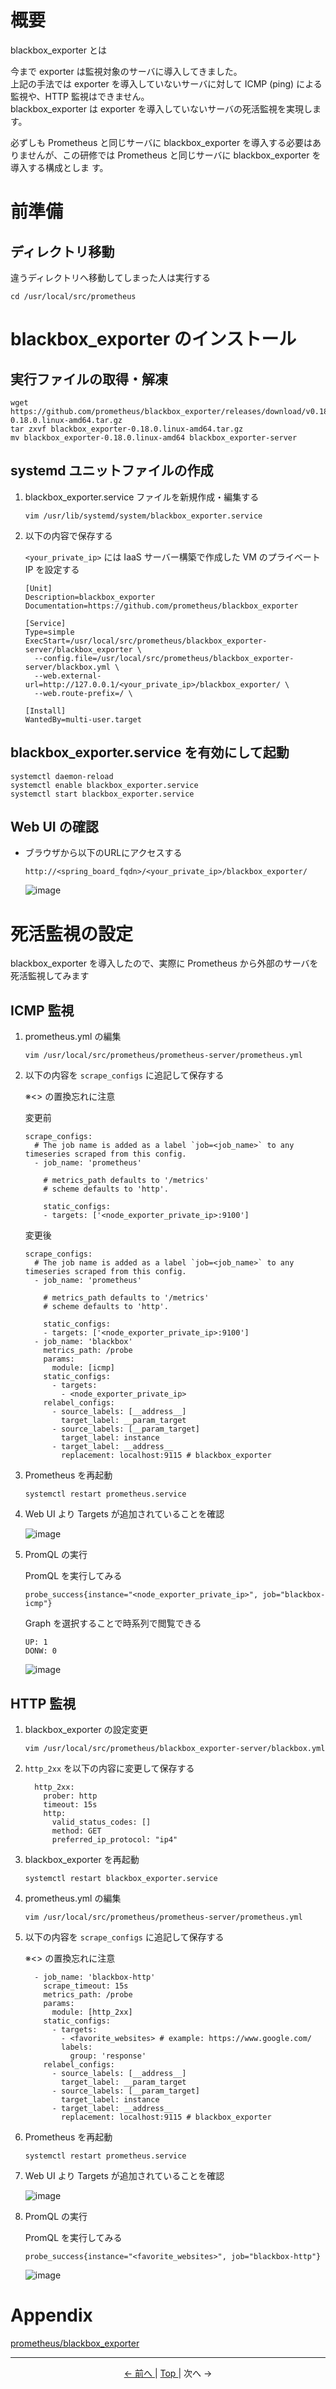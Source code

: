 # 概要

blackbox_exporter とは

今まで exporter は監視対象のサーバに導入してきました。  
上記の手法では exporter を導入していないサーバに対して ICMP (ping) による監視や、HTTP 監視はできません。  
blackbox_exporter は exporter を導入していないサーバの死活監視を実現します。

必ずしも Prometheus と同じサーバに blackbox_exporter を導入する必要はありませんが、この研修では Prometheus と同じサーバに blackbox_exporter を導入する構成としま す。

# 前準備

## ディレクトリ移動

違うディレクトリへ移動してしまった人は実行する
```
cd /usr/local/src/prometheus
```

# blackbox_exporter のインストール

## 実行ファイルの取得・解凍

```
wget https://github.com/prometheus/blackbox_exporter/releases/download/v0.18.0/blackbox_exporter-0.18.0.linux-amd64.tar.gz
tar zxvf blackbox_exporter-0.18.0.linux-amd64.tar.gz
mv blackbox_exporter-0.18.0.linux-amd64 blackbox_exporter-server
```

## systemd ユニットファイルの作成

1. blackbox_exporter.service ファイルを新規作成・編集する

    ```
    vim /usr/lib/systemd/system/blackbox_exporter.service
    ```

1. 以下の内容で保存する

    `<your_private_ip>` には IaaS サーバー構築で作成した VM のプライベート IP を設定する
    ```
    [Unit]
    Description=blackbox_exporter
    Documentation=https://github.com/prometheus/blackbox_exporter

    [Service]
    Type=simple
    ExecStart=/usr/local/src/prometheus/blackbox_exporter-server/blackbox_exporter \
      --config.file=/usr/local/src/prometheus/blackbox_exporter-server/blackbox.yml \
      --web.external-url=http://127.0.0.1/<your_private_ip>/blackbox_exporter/ \
      --web.route-prefix=/ \

    [Install]
    WantedBy=multi-user.target
    ```

## blackbox_exporter.service を有効にして起動

```
systemctl daemon-reload
systemctl enable blackbox_exporter.service
systemctl start blackbox_exporter.service
```

## Web UI の確認

- ブラウザから以下のURLにアクセスする

    ```
    http://<spring_board_fqdn>/<your_private_ip>/blackbox_exporter/
    ```

    ![image](https://user-images.githubusercontent.com/63433549/116691570-ee002280-a9f5-11eb-954a-24632fb75ff4.png)

# 死活監視の設定

blackbox_exporter を導入したので、実際に Prometheus から外部のサーバを死活監視してみます

## ICMP 監視

1. prometheus.yml の編集

    ```
    vim /usr/local/src/prometheus/prometheus-server/prometheus.yml
    ```

1. 以下の内容を `scrape_configs` に追記して保存する

    ※\<\> の置換忘れに注意

    変更前
    ```
    scrape_configs:
      # The job name is added as a label `job=<job_name>` to any timeseries scraped from this config.
      - job_name: 'prometheus'

        # metrics_path defaults to '/metrics'
        # scheme defaults to 'http'.

        static_configs:
        - targets: ['<node_exporter_private_ip>:9100']
    ```

    変更後
    ```
    scrape_configs:
      # The job name is added as a label `job=<job_name>` to any timeseries scraped from this config.
      - job_name: 'prometheus'

        # metrics_path defaults to '/metrics'
        # scheme defaults to 'http'.

        static_configs:
        - targets: ['<node_exporter_private_ip>:9100']
      - job_name: 'blackbox'
        metrics_path: /probe
        params:
          module: [icmp]
        static_configs:
          - targets:
            - <node_exporter_private_ip>
        relabel_configs:
          - source_labels: [__address__]
            target_label: __param_target
          - source_labels: [__param_target]
            target_label: instance
          - target_label: __address__
            replacement: localhost:9115 # blackbox_exporter
    ```

1. Prometheus を再起動

    ```
    systemctl restart prometheus.service
    ```

1. Web UI より Targets が追加されていることを確認

    ![image](https://user-images.githubusercontent.com/63433549/116698643-8cdd4c80-a9ff-11eb-80e5-f7d3f27099c8.png)

1. PromQL の実行

    PromQL を実行してみる
    ```
    probe_success{instance="<node_exporter_private_ip>", job="blackbox-icmp"}
    ```

    Graph を選択することで時系列で閲覧できる
    ```
    UP: 1
    DONW: 0
    ```

    ![image](https://user-images.githubusercontent.com/63433549/116699360-7683c080-aa00-11eb-97ab-10f50d58f1ca.png)

## HTTP 監視

1. blackbox_exporter の設定変更

    ```
    vim /usr/local/src/prometheus/blackbox_exporter-server/blackbox.yml
    ```

1. `http_2xx` を以下の内容に変更して保存する

    ```
      http_2xx:
        prober: http
        timeout: 15s
        http:
          valid_status_codes: []
          method: GET
          preferred_ip_protocol: "ip4"
    ```

1. blackbox_exporter を再起動

    ```
    systemctl restart blackbox_exporter.service
    ```

1. prometheus.yml の編集

    ```
    vim /usr/local/src/prometheus/prometheus-server/prometheus.yml
    ```

1. 以下の内容を `scrape_configs` に追記して保存する

    ※\<\> の置換忘れに注意

    ```
      - job_name: 'blackbox-http'
        scrape_timeout: 15s
        metrics_path: /probe
        params:
          module: [http_2xx]
        static_configs:
          - targets:
            - <favorite_websites> # example: https://www.google.com/
            labels:
              group: 'response'
        relabel_configs:
          - source_labels: [__address__]
            target_label: __param_target
          - source_labels: [__param_target]
            target_label: instance
          - target_label: __address__
            replacement: localhost:9115 # blackbox_exporter
    ```

1. Prometheus を再起動

    ```
    systemctl restart prometheus.service
    ```

1. Web UI より Targets が追加されていることを確認

    ![image](https://user-images.githubusercontent.com/63433549/116701932-70dbaa00-aa03-11eb-9ae9-c9e5e0ab01ef.png)

1. PromQL の実行

    PromQL を実行してみる
    ```
    probe_success{instance="<favorite_websites>", job="blackbox-http"}
    ```

    ![image](https://user-images.githubusercontent.com/63433549/116702136-a8e2ed00-aa03-11eb-8b87-af0a381571ad.png)

# Appendix

[prometheus/blackbox_exporter](https://github.com/prometheus/blackbox_exporter)

---

<p style="text-align:center"> <a href="./alert_setting"> &lt;- 前へ </a> | <a href="../"> Top </a> | 次へ -&gt; </p>
